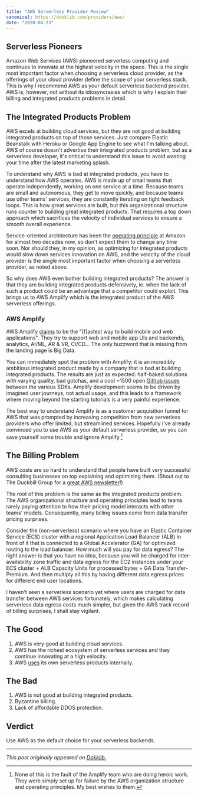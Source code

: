 ```yaml
---
title: "AWS Serverless Provider Review"
canonical: https://dokklib.com/providers/aws/
date: "2020-04-23"
---
```


## Serverless Pioneers

Amazon Web Services (AWS) pioneered serverless computing and continues to innovate at the highest velocity in the space. This is the single most important factor when choosing a serverless cloud provider, as the offerings of your cloud provider define the scope of your serverless stack. This is why I recommend AWS as your default serverless backend provider. AWS is, however, not without its idiosyncrasies which is why I explain their billing and integrated products problems in detail.

## The Integrated Products Problem

AWS excels at building cloud services, but they are not good at building integrated products on top of those services. Just compare Elastic Beanstalk with Heroku or Google App Engine to see what I'm talking about. AWS of course doesn't advertise their integrated products problem, but as a serverless developer, it's critical to understand this issue to avoid wasting your time after the latest marketing splash.

To understand why AWS is bad at integrated products, you have to understand how AWS operates. AWS is made up of small teams that operate independently, working on one service at a time. Because teams are small and autonomous, they get to move quickly, and because teams use other teams' services, they are constantly iterating on tight feedback loops. This is how great services are built, but this organizational structure runs counter to building great integrated products. That requires a top down approach which sacrifices the velocity of individual services to ensure a smooth overall experience.

Service-oriented architecture has been the [operating principle](https://gist.github.com/chitchcock/1281611) at Amazon for almost two decades now, so don't expect them to change any time soon. Nor should they, in my opinion, as optimizing for integrated products would slow down services innovation on AWS, and the velocity of the cloud provider is the single most important factor when choosing a serverless provider, as noted above.

So why does AWS even bother building integrated products? The answer is that they are building integrated products defensively, ie. when the lack of such a product could be an advantage that a competitor could exploit. This brings us to AWS Amplify which is the integrated product of the AWS serverless offerings.

### AWS Amplify

AWS Amplify [claims](https://aws.amazon.com/amplify/) to be the "[f]astest way to build mobile and web applications". They try to support web and mobile app UIs and backends, analytics, AI/ML, AR & VR, CI/CD... The only buzzword that is missing from the landing page is Big Data.

You can immediately spot the problem with Amplify: it is an incredibly ambitious integrated product made by a company that is bad at building integrated products. The results are just as expected: half-baked solutions with varying quality, bad gotchas, and a cool ~1500 open [Github issues](https://github.com/aws-amplify/) between the various SDKs. Amplify development seems to be driven by imagined user journeys, not actual usage, and this leads to a framework where moving beyond the starting tutorials is a very painful experience.

The best way to understand Amplify is as a customer acquisition funnel for AWS that was prompted by increasing competition from new serverless providers who offer limited, but streamlined services. Hopefully I've already convinced you to use AWS as your default serverless provider, so you can save yourself some trouble and ignore Amplify.[^1]

## The Billing Problem

AWS costs are so hard to understand that people have built very successful consulting businesses on top explaining and optimizing them. (Shout out to The Duckbill Group for a [great AWS newsletter](https://www.lastweekinaws.com/)!)

The root of this problem is the same as the integrated products problem. The AWS organizational structure and operating principles lead to teams rarely paying attention to how their pricing model interacts with other teams' models. Consequently, many billing issues come from data transfer pricing surprises. 

Consider the (non-serverless) scenario where you have an Elastic Container Service (ECS) cluster with a regional Application Load Balancer (ALB) in front of it that is connected to a Global Accelerator (GA) for optimized routing to the load balancer. How much will you pay for data egress? The right answer is that you have no idea, because you will be charged for inter-availability zone traffic and data egress for the EC2 instances under your ECS cluster + ALB Capacity Units for processed bytes + GA Data Transfer-Premium. And then multiply all this by having different data egress prices for different end user locations. 

I haven't seen a serverless scenario yet where users are charged for data transfer between AWS services fortunately, which makes calculating serverless data egress costs much simpler, but given the AWS track record of billing surprises, I shall stay vigilant.

## The Good

1. AWS is very good at building cloud services.
2. AWS has the richest ecosystem of serverless services and they continue innovating at a high velocity.
3. AWS [uses](https://aws.amazon.com/blogs/opensource/real-world-serverless-application/) its own serverless products internally. 

## The Bad

1. AWS is not good at building integrated products.
2. Byzantine billing.
3. Lack of affordable DDOS protection.

## Verdict

Use AWS as the default choice for your serverless backends.

[^1]: None of this is the fault of the Amplify team who are doing heroic work. They were simply set up for failure by the AWS organization structure and operating principles. My best wishes to them.

---

*This post originally appeared on [Dokklib.](https://dokklib.com/providers/aws/)*
